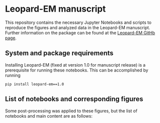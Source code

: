# Leopard-EM manuscript
This repository contains the necessary Jupyter Notebooks and scripts to reproduce the figures and analyzed data in the Leopard-EM manuscript.
Further information on the package can be found at the [Leopard-EM GitHb page](https://github.com/Lucaslab-Berkeley/Leopard-EM).

## System and package requirements

Installing Leopard-EM (fixed at version 1.0 for manuscript release) is a prerequisite for running these notebooks.
This can be accomplished by running
```
pip install leopard-em==1.0
```

## List of notebooks and corresponding figures

Some post-processing was applied to these figures, but the list of notebooks and main content are as follows:
